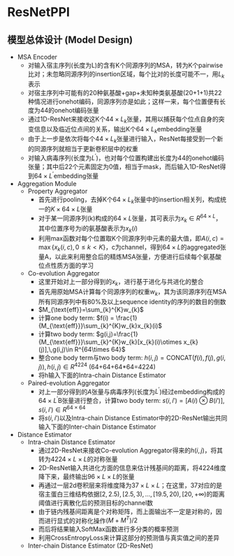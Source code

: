 # ResNetPPI

## 模型总体设计 (Model Design)

-   MSA Encoder
    -   对输入宿主序列(长度为L)的含有K个同源序列的MSA，转为K个pairwise比对；未忽略同源序列的insertion区域，每个比对的长度可能不一，用$L_{k}$表示
    -   对宿主序列中可能有的20种氨基酸+gap+未知种类氨基酸(20+1+1)共22种情况进行onehot编码，同源序列亦是如此；这样一来，每个位置便有长度为44的onehot编码张量
    -   通过1D-ResNet来接收这K个$44\times L_{k}$张量，其用以捕获每个位点自身的突变信息以及临近位点间的关系，输出K个$64\times L_{k}$embedding张量
    -   由于上一步是依次将每个$44\times L_{k}$张量进行输入，ResNet每接受到一个新的同源序列就相当于更新卷积层中的权重
    -   对输入病毒序列(长度为$L^{'}$)，也对每个位置构建出长度为44的onehot编码张量；其中后22个元素固定为0值，相当于mask，而后输入1D-ResNet得到$64\times L^{'}$embedding张量
-   Aggregation Module
    -   Property Aggregator
        -   首先进行pooling，去掉K个$64\times L_{k}$张量中的insertion相关列，构成统一的$K\times64\times L$张量
        -   对于某一同源序列(k)构成的$64\times L$张量，其可表示为$x_{k}\in {R}^{64\times L}$，其中位置序号为i的氨基酸表示为$x_{k}(i)$
        -   利用max函数对每个位置取K个同源序列中元素的最大值，即$A(i,c)=\max \{ x_{k}(i,c),\, 0 \leq k < K \}$，c为channel，得到$64\times L$的aggregated张量A，以此来利用整合后的精炼MSA张量，方便进行后续每个氨基酸位点性质方面的学习
    -   Co-evolution Aggregator
        -   这里开始对上一部分得到的$x_{k}$，进行基于进化与共进化的整合
        -   首先用原始MSA计算每个同源序列的权重$w_k$，其为该同源序列在MSA所有同源序列中有80%及以上sequence
            identity的序列的数目的倒数
        -   $M_{\text{eff}}=\sum_{k}^{K}w_{k}$
        -   计算one body term:
            $f(i) = \frac{1}{M_{\text{eff}}}\sum_{k}^{K}w_{k}x_{k}(i)$
        -   计算two body term:
            $g(i,j)=\frac{1}{M_{\text{eff}}}\sum_{k}^{K}w_{k}[x_{k}(i)\otimes x_{k}(j)],\,g(i,j)\in R^{64\times 64}$
        -   整合one body term与two body term:
            $h(i,j)=\text{CONCAT}(f(i),f(j),g(i,j)),\, h(i,j)\in R^{4224}$
            (64+64+64\*64=4224)
        -   将h输入下面的Intra-chain Distance Estimator
    -   Paired-evolution Aggregator
        -   对上一部分得到的$A$张量与病毒序列(长度为$L^{'}$)经过embedding构成的$64\times L^{'}$B张量进行整合，计算two
            body term:
            $s(i,i') = [A(i)\otimes B(i')],\, s(i,i') \in R^{64\times64}$
        -   将$s(i,i')$以及Intra-chain Distance
            Estimator中的2D-ResNet输出共同输入下面的Inter-chain Distance
            Estimator
-   Distance Estimator
    -   Intra-chain Distance Estimator
        -   通过2D-ResNet来接收Co-evolution
            Aggregator得来的$h(i,j)$，将其转为$4224\times L \times L$的对称张量
        -   2D-ResNet输入共进化方面的信息来估计残基间的距离，将4224维度降下来，最终输出$96\times L \times L$的张量
        -   再通过一层2d卷积层来将维度降为$37\times L \times L$；在这里，37对应的是宿主蛋白三维结构依据$[2,2.5), [2.5, 3), ..., [19.5, 20), [20, +\infty)$的距离阈值进行离散化后的预测目标的channel数
        -   由于链内残基间距离是个对称矩阵，而上面输出不一定是对称的，因而进行显式的对称化操作$(M+M^{T})/2$
        -   而后将结果输入SoftMax函数进行多分类的概率预测
        -   利用CrossEntropyLoss来计算这部分的预测值与真实值之间的差异
    -   Inter-chain Distance Estimator (2D-ResNet)
